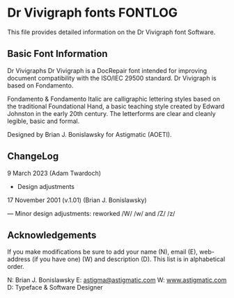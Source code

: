 # Dr Vivigraph fonts FONTLOG

This file provides detailed information on the Dr Vivigraph font
Software.

## Basic Font Information

Dr Vivigraphs Dr Vivigraph is a DocRepair font intended for improving 
document compatibility with the ISO/IEC 29500 standard. Dr Vivigraph 
is based on Fondamento. 

Fondamento & Fondamento Italic are calligraphic lettering styles based
on the traditional Foundational Hand, a basic teaching style created 
by Edward Johnston in the early 20th century. The letterforms are clear
and cleanly legible, basic and formal.

Designed by Brian J. Bonislawsky for Astigmatic (AOETI).

## ChangeLog

9 March 2023 (Adam Twardoch)

- Design adjustments

17 November 2001 (v.1.01) (Brian J. Bonislawsky)

— Minor design adjustments: reworked /W/ /w/ and /Z/ /z/

## Acknowledgements

If you make modifications be sure to add your name (N),
email (E), web-address (if you have one) (W) and description (D). 
This list is in alphabetical order.

N: Brian J. Bonislawsky
E: astigma@astigmatic.com
W: www.astigmatic.com
D: Typeface & Software Designer